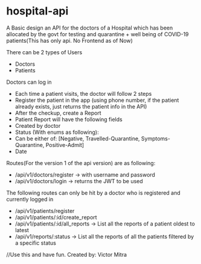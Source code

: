 # hospital-api

A Basic design an API for the doctors of a Hospital which has been allocated by the
govt for testing and quarantine + well being of COVID-19 patients(This has only api. No Frontend as of Now)

There can be 2 types of Users
- Doctors
- Patients

 Doctors can log in
- Each time a patient visits, the doctor will follow 2 steps
- Register the patient in the app (using phone number, if the patient already exists, just
returns the patient info in the API)
- After the checkup, create a Report
- Patient Report will have the following fields
- Created by doctor
- Status (With enums as following):
- Can be either of: [Negative, Travelled-Quarantine, Symptoms-Quarantine,
Positive-Admit]
- Date

 Routes(For the version 1 of the api version) are as following:

- /api/v1/doctors/register → with username and password
- /api/v1/doctors/login → returns the JWT to be used

The following routes can only be hit by a doctor who is registered and currently logged in
- /api/v1/patients/register 
- /api/v1/patients/:id/create_report
- /api/v1/patients/:id/all_reports → List all the reports of a patient oldest to latest
- /api/v1/reports/:status → List all the reports of all the patients filtered by a specific status


//Use this and have fun.
Created by: Victor Mitra
